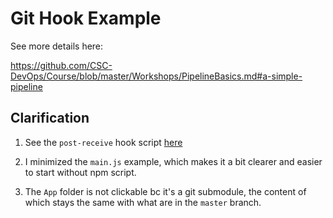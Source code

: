 # Git Hook Example

See more details here:

https://github.com/CSC-DevOps/Course/blob/master/Workshops/PipelineBasics.md#a-simple-pipeline

## Clarification

1. See the `post-receive` hook script [here](deploy/production.git/hooks/post-receive)

1. I minimized the `main.js` example, which makes it a bit clearer and easier to start without npm script.

1. The `App` folder is not clickable bc it's a git submodule, the content of which stays the same with what are in the `master` branch.
